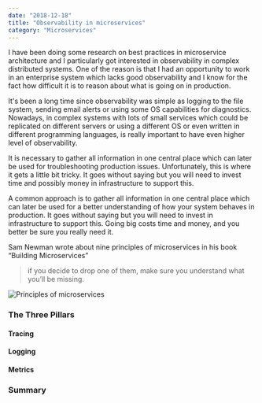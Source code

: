 ```yaml
---
date: "2018-12-18"
title: "Observability in microservices"
category: "Microservices"
---
```

I have been doing some research on best practices in microservice architecture and I particularly got interested in observability in complex distributed systems. One of the reason is that I had an opportunity to work in an enterprise system which lacks good observability and I know for the fact how difficult it is to reason about what is going on in production.

It's been a long time since observability was simple as logging to the file system, sending email alerts or using some OS capabilities for diagnostics. Nowadays, in complex systems with lots of small services which could be replicated on different servers or using a different OS or even written in different programming languages, is really important to have even higher level of observability.

It is necessary to gather all information in one central place which can later be used for troubleshooting production issues. Unfortunately, this is where it gets a little bit tricky. It goes without saying but you will need to invest time and possibly money in infrastructure to support this. 

A common approach is to gather all information in one central place which can later be used for a better understanding of how your system behaves in production. It goes without saying but you will need to invest in infrastructure to support this. Going big costs time and money, and you better be sure you really need it.

Sam Newman wrote about nine principles of microservices in his book “Building Microservices” 
>if you decide to drop one of them, make sure you understand what you’ll be missing.

![Principles of microservices][principles_of_microservices]

### The Three Pillars 

#### Tracing

#### Logging

#### Metrics

### Summary

[principles_of_microservices]: posts/Principles_of_Microservices.png